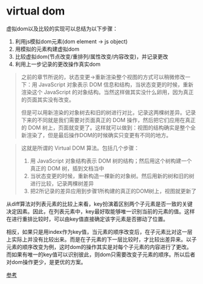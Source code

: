 # virtual dom

虚拟dom以及比较的实现可以总结为以下步骤：

1. 利用js模拟dom元素(dom element -> js object)
2. 用模拟的元素构建虚拟dom
3. 比较虚拟dom(节点改变/重排列/属性改变/内容改变)，并记录更改
4. 利用上一步记录的更改操作真实dom

> 之前的章节所说的，状态变更->重新渲染整个视图的方式可以稍微修改一下：用 JavaScript 对象表示 DOM 信息和结构，当状态变更的时候，重新渲染这个 JavaScript 的对象结构。当然这样做其实没什么卵用，因为真正的页面其实没有改变。
>
> 但是可以用新渲染的对象树去和旧的树进行对比，记录这两棵树差异。记录下来的不同就是我们需要对页面真正的 DOM 操作，然后把它们应用在真正的 DOM 树上，页面就变更了。这样就可以做到：视图的结构确实是整个全新渲染了，但是最后操作DOM的时候确实只变更有不同的地方。

> 这就是所谓的 Virtual DOM 算法。包括几个步骤：
>
> 1. 用 JavaScript 对象结构表示 DOM 树的结构；然后用这个树构建一个真正的 DOM 树，插到文档当中
> 2. 当状态变更的时候，重新构造一棵新的对象树。然后用新的树和旧的树进行比较，记录两棵树差异
> 3. 把2所记录的差异应用到步骤1所构建的真正的DOM树上，视图就更新了

从diff算法对列表元素的比较上来看，key扮演着区别两个子元素是否一致的关键决定因素。因此，在列表元素中，key最好取能够唯一识别当前的元素的值。这样在进行重排比较时，可以由key值直接确定该字元素是否挪动了位置。

相反，如果只是用index作为key值，当元素的顺序改变后，在子元素比对这一层上实际上并没有比较出来。而是在子元素的下一层比较时，才比较出差异来。以子元素的顺序改变为例，这时dom的操作其实是对每个子元素的内容进行了更改。而如果有唯一的key值可以识别彼此，则dom只需要改变子元素的顺序。所以后者对dom操作更少，是更优的方案。

[参考](https://github.com/livoras/blog/issues/13)



